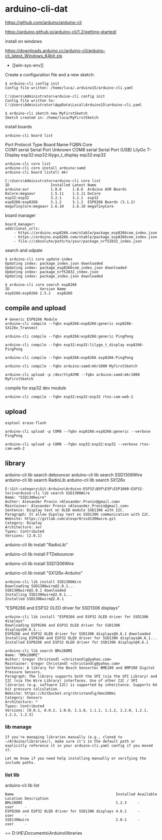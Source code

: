
# arduino-cli-dat


https://github.com/arduino/arduino-cli

https://arduino.github.io/arduino-cli/1.2/getting-started/


install on windows 

https://downloads.arduino.cc/arduino-cli/arduino-cli_latest_Windows_64bit.zip

- [[win-sys-env]]

Create a configuration file and a new sketch:

    $ arduino-cli config init
    Config file written: /home/luca/.arduino15/arduino-cli.yaml

    C:\Users\Administrator>arduino-cli config init
    Config file written to: C:\Users\Administrator\AppData\Local\Arduino15\arduino-cli.yaml

    $ arduino-cli sketch new MyFirstSketch
    Sketch created in: /home/luca/MyFirstSketch


install boards 

    arduino-cli board list


Port Protocol Type              Board Name       FQBN                         Core       
COM1 serial   Serial Port       Unknown
COM8 serial   Serial Port (USB) LilyGo T-Display esp32:esp32:lilygo_t_display esp32:esp32


    arduino-cli core list
    arduino-cli core install arduino:samd
    arduino-cli board listall mkr

    C:\Users\Administrator>arduino-cli core list
    ID                   Installed Latest Name
    arduino:avr          1.8.6     1.8.6  Arduino AVR Boards
    DxCore:megaavr       1.5.11    1.5.11 DxCore
    esp32:esp32          3.2.1     3.2.1  esp32
    esp8266:esp8266      3.1.2     3.1.2  ESP8266 Boards (3.1.2)
    megaTinyCore:megaavr 2.6.10    2.6.10 megaTinyCore



board manager 

    board_manager:
    additional_urls:
        - https://arduino.esp8266.com/stable/package_esp8266com_index.json
        - https://arduino.esp8266.com/stable/package_esp8266com_index.json
        - file:///absolute/path/to/your/package_nrf52832_index.json

search and udpate 

    $ arduino-cli core update-index
    Updating index: package_index.json downloaded
    Updating index: package_esp8266com_index.json downloaded
    Updating index: package_nrf52832_index.json
    Updating index: package_index.json downloaded

    $ arduino-cli core search esp8266
    ID              Version Name
    esp8266:esp8266 2.5.2   esp8266




## compile and upload 


    # Generic ESP8266 Module
    arduino-cli compile --fqbn esp8266:esp8266:generic esp8266-SX126x_Transmit

    arduino-cli compile --fqbn esp8266:esp8266:generic PingPong

    arduino-cli compile --fqbn esp32:esp32:lilygo_t_display esp8266-PingPong

    arduino-cli compile --fqbn esp8266:esp8266 esp8266-PingPong

    arduino-cli compile --fqbn arduino:samd:mkr1000 MyFirstSketch

    arduino-cli upload -p /dev/ttyACM0 --fqbn arduino:samd:mkr1000 MyFirstSketch

    

compile for esp32 dev module 

    arduino-cli compile --fqbn esp32:esp32:esp32 rtos-cam-web-2


## upload 

    esptool erase-flash

    arduino-cli upload -p COM8 --fqbn esp8266:esp8266:generic --verbose PingPong

    arduino-cli upload -p COM8 --fqbn esp32:esp32:esp32 --verbose rtos-cam-web-2


## library 

arduino-cli lib search debouncer
arduino-cli lib search SSD1306Wire
arduino-cli lib search RadioLib
arduino-cli lib search SX126x

    E:\Git-category\Git-Arduino\Arduino-ESP32\BSP\ESP\ESP1000-ESP32-tori>arduino-cli lib search SSD1306Wire
    Name: "SSD1306wire"
    Author: Alexander Pronin <Alexander.Pronin@gmail.com>
    Maintainer: Alexander Pronin <Alexander.Pronin@gmail.com>
    Sentence: Display text on OLED module SSD1306 with I2C.
    Paragraph: It allow dipslay text on SSD1306 communication with I2C.
    Website: https://gitlab.com/alexpr0/ssd1306wire.git
    Category: Display
    Architecture: avr
    Types: Contributed
    Versions: [2.0.1]


arduino-cli lib install "RadioLib"

arduino-cli lib install FTDebouncer

arduino-cli lib install SSD1306Wire

arduino-cli lib install "SX126x-Arduino"

    arduino-cli lib install SSD1306Wire
    Downloading SSD1306wire@2.0.1...
    SSD1306wire@2.0.1 downloaded
    Installing SSD1306wire@2.0.1...
    Installed SSD1306wire@2.0.1

"ESP8266 and ESP32 OLED driver for SSD1306 displays"

    arduino-cli lib install "ESP8266 and ESP32 OLED driver for SSD1306 displays"
    Downloading ESP8266 and ESP32 OLED driver for SSD1306 displays@4.6.1...
    ESP8266 and ESP32 OLED driver for SSD1306 displays@4.6.1 downloaded
    Installing ESP8266 and ESP32 OLED driver for SSD1306 displays@4.6.1...
    Installed ESP8266 and ESP32 OLED driver for SSD1306 displays@4.6.1

    arduino-cli lib search BMx280MI
    Name: "BMx280MI"
    Author: Gregor Christandl <christandlg@yahoo.com>
    Maintainer: Gregor Christandl <christandlg@yahoo.com>
    Sentence: A library for the Bosch Sensortec BME280 and BMP280 Digital Pressure Sensors.
    Paragraph: The library supports both the SPI (via the SPI Library) and I2C (via the Wire Library) interfaces. Use of other I2C / SPI libraries (e.g. software I2C) is supported by inheritance. Supports 64 bit pressure calculation.
    Website: https://bitbucket.org/christandlg/bmx280mi
    Category: Sensors
    Architecture: *
    Types: Contributed
    Versions: [0.0.1, 0.0.2, 1.0.0, 1.1.0, 1.1.1, 1.1.2, 1.2.0, 1.2.1, 1.2.2, 1.2.3]



### lib manage 

    If you're managing libraries manually (e.g., cloned to ~/Arduino/libraries/), make sure it's in the default path or explicitly reference it in your arduino-cli.yaml config if you moved it.

    Let me know if you need help installing manually or verifying the include paths.


### list lib 

arduino-cli lib list

    Name                                               Installed Available    Location Description
    BMx280MI                                           1.2.3     -            user     -
    ESP8266 and ESP32 OLED driver for SSD1306 displays 4.6.1     -            user     -
    SSD1306wire                                        2.0.1     -            user     -

== D:\HE\Documents\Arduino\libraries